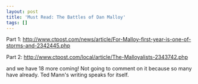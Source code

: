 ```yaml
---
layout: post
title: 'Must Read: The Battles of Dan Malloy'
tags: []
---
```

Part 1: <a href="http://www.ctpost.com/news/article/For-Malloy-first-year-is-one-of-storms-and-2342445.php">http://www.ctpost.com/news/article/For-Malloy-first-year-is-one-of-storms-and-2342445.php</a>

Part 2: <a href="http://www.ctpost.com/news/article/For-Malloy-first-year-is-one-of-storms-and-2342445.php">http://www.ctpost.com/local/article/The-Malloyalists-2343742.php</a>

and we have 18 more coming! Not going to comment on it because so many have already. Ted Mann's writing speaks for itself.
